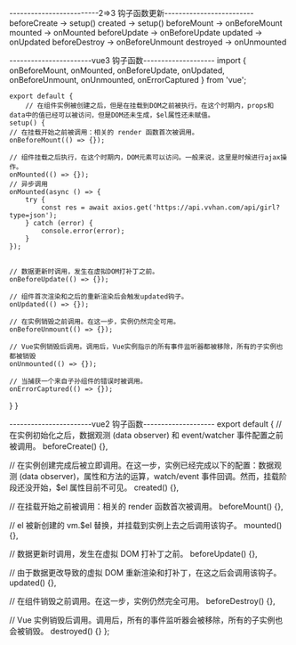 -------------------------2=>3 钩子函数更新-------------------------
beforeCreate -> setup()
created -> setup()
beforeMount -> onBeforeMount
mounted -> onMounted
beforeUpdate -> onBeforeUpdate
updated -> onUpdated
beforeDestroy -> onBeforeUnmount
destroyed -> onUnmounted

-----------------------vue3 钩子函数--------------------
import { onBeforeMount, onMounted, onBeforeUpdate, onUpdated, onBeforeUnmount, onUnmounted, onErrorCaptured } from 'vue';

    export default {
        // 在组件实例被创建之后，但是在挂载到DOM之前被执行。在这个时期内，props和data中的值已经可以被访问，但是DOM还未生成，$el属性还未赋值。
    setup() {
    // 在挂载开始之前被调用：相关的 render 函数首次被调用。
    onBeforeMount(() => {});

    // 组件挂载之后执行，在这个时期内，DOM元素可以访问。一般来说，这里是时候进行ajax操作。
    onMounted(() => {});
    // 异步调用
    onMounted(async () => {
        try {
    		const res = await axios.get('https://api.vvhan.com/api/girl?type=json');
    	} catch (error) {
    		console.error(error);
    	}
    });


    // 数据更新时调用，发生在虚拟DOM打补丁之前。
    onBeforeUpdate(() => {});

    // 组件首次渲染和之后的重新渲染后会触发updated钩子。
    onUpdated(() => {});

    // 在实例销毁之前调用。在这一步，实例仍然完全可用。
    onBeforeUnmount(() => {});

    // Vue实例销毁后调用。调用后，Vue实例指示的所有事件监听器都被移除，所有的子实例也都被销毁
    onUnmounted(() => {});

    // 当捕获一个来自子孙组件的错误时被调用。
    onErrorCaptured(() => {});

}
}

-----------------------vue2 钩子函数--------------------
export default {
// 在实例初始化之后，数据观测 (data observer) 和 event/watcher 事件配置之前被调用。
beforeCreate() {},

// 在实例创建完成后被立即调用。在这一步，实例已经完成以下的配置：数据观测 (data observer)，属性和方法的运算，watch/event 事件回调。然而，挂载阶段还没开始，$el 属性目前不可见。
created() {},

// 在挂载开始之前被调用：相关的 render 函数首次被调用。
beforeMount() {},

// el 被新创建的 vm.$el 替换，并挂载到实例上去之后调用该钩子。
mounted() {},

// 数据更新时调用，发生在虚拟 DOM 打补丁之前。
beforeUpdate() {},

// 由于数据更改导致的虚拟 DOM 重新渲染和打补丁，在这之后会调用该钩子。
updated() {},

// 在组件销毁之前调用。在这一步，实例仍然完全可用。
beforeDestroy() {},

// Vue 实例销毁后调用。调用后，所有的事件监听器会被移除，所有的子实例也会被销毁。
destroyed() {}
};
